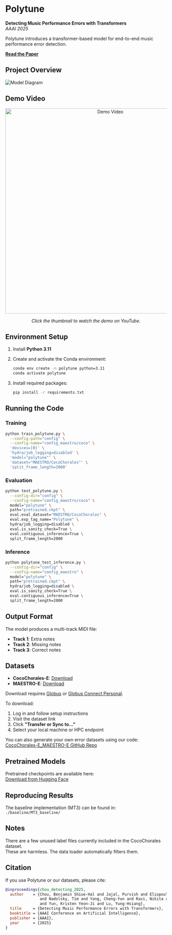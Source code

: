 # Polytune

**Detecting Music Performance Errors with Transformers**  
*AAAI 2025*

Polytune introduces a transformer-based model for end-to-end music performance error detection.

**[Read the Paper](https://arxiv.org/pdf/2501.02030)**



## Project Overview

![Model Diagram](poster_AAAI.png)



## Demo Video

<p align="center">
  <a href="https://youtu.be/y91Qts1TWBY">
    <img src="https://img.youtube.com/vi/y91Qts1TWBY/0.jpg" alt="Demo Video" width="640"/>
  </a>
</p>

<p align="center">
  <em>Click the thumbnail to watch the demo on YouTube.</em>
</p>



## Environment Setup

1. Install **Python 3.11**
2. Create and activate the Conda environment:

   ```bash
   conda env create -n polytune python=3.11
   conda activate polytune
   ```

3. Install required packages:

   ```bash
   pip install -r requirements.txt
   ```



## Running the Code

### Training

```bash
python train_polytune.py \
  --config-path="config" \
  --config-name="config_maestro/coco" \
  'devices=[0]' \
  'hydra/job_logging=disabled' \
  'model="polytune"' \
  'dataset="MAESTRO/CocoChorales"' \
  'split_frame_length=2000'
```

### Evaluation

```bash
python test_polytune.py \
  --config-dir="config" \
  --config-name="config_maestro/coco" \
  model="polytune" \
  path="pretrained.ckpt" \
  eval.eval_dataset="MAESTRO/CocoChorales" \
  eval.exp_tag_name="Polytune" \
  hydra/job_logging=disabled \
  eval.is_sanity_check=True \
  eval.contiguous_inference=True \
  split_frame_length=2000
```

### Inference

```bash
python polytune_test_inference.py \
  --config-dir="config" \
  --config-name="config_maestro" \
  model="polytune" \
  path="pretrained.ckpt" \
  hydra/job_logging=disabled \
  eval.is_sanity_check=True \
  eval.contiguous_inference=True \
  split_frame_length=2000
```



## Output Format

The model produces a multi-track MIDI file:
- **Track 1**: Extra notes
- **Track 2**: Missing notes
- **Track 3**: Correct notes



## Datasets

- **CocoChorales-E**: [Download](https://app.globus.org/file-manager?origin_id=55272af5-6d96-4381-a3ea-8d7197e57b33&origin_path=%2F)
- **MAESTRO-E**: [Download](https://app.globus.org/file-manager?origin_id=63862b12-9f93-4f7c-ad7b-5a14ab5d1af2&origin_path=%2F)

Download requires [Globus](https://www.globus.org) or [Globus Connect Personal](https://www.globus.org/globus-connect-personal).

To download:
1. Log in and follow setup instructions  
2. Visit the dataset link  
3. Click **"Transfer or Sync to..."**  
4. Select your local machine or HPC endpoint

You can also generate your own error datasets using our code:  
[CocoChorales-E_MAESTRO-E GitHub Repo](https://github.com/ben2002chou/CocoChorales-E_MAESTRO-E)



## Pretrained Models

Pretrained checkpoints are available here:  
[Download from Hugging Face](https://huggingface.co/ben2002chou/Polytune/tree/main)



## Reproducing Results

The baseline implementation (MT3) can be found in:  
`./baseline/MT3_baseline/`



## Notes

There are a few unused label files currently included in the CocoChorales dataset.  
These are harmless. The data loader automatically filters them.



## Citation

If you use Polytune or our datasets, please cite:

```bibtex
@inproceedings{chou_detecting_2025,
  author    = {Chou, Benjamin Shiue-Hal and Jajal, Purvish and Eliopoulos, Nicholas John 
               and Nadolsky, Tim and Yang, Cheng-Yun and Ravi, Nikita and Davis, James C. 
               and Yun, Kristen Yeon-Ji and Lu, Yung-Hsiang},
  title     = {Detecting Music Performance Errors with Transformers},
  booktitle = {AAAI Conference on Artificial Intelligence},
  publisher = {AAAI},
  year      = {2025}
}
```
